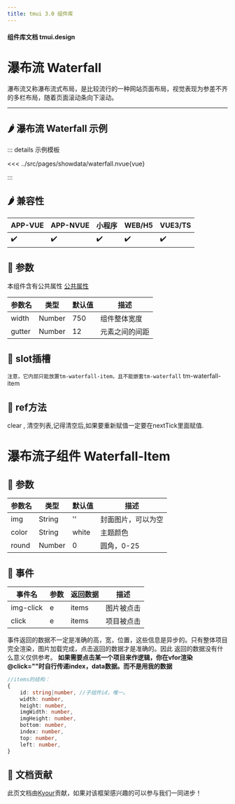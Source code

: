```yaml
---
title: tmui 3.0 组件库
---
```


<script setup>
import webview from '../components/mobileWebview.vue'
</script>

#### 组件库文档 tmui.design

# 瀑布流 Waterfall
瀑布流又称瀑布流式布局，是比较流行的一种网站页面布局，视觉表现为参差不齐的多栏布局，随着页面滚动条向下滚动。

---

## :hot_pepper: 瀑布流 Waterfall 示例

<webview url="https://tmui.design/h5/#/pages/showdata/waterfall"></webview>

::: details 示例模板

<<< ../src/pages/showdata/waterfall.nvue{vue}

:::

## :hot_pepper: 兼容性

| APP-VUE            | APP-NVUE           | 小程序                | WEB/H5             | VUE3/TS            |
|--------------------|--------------------|--------------------|--------------------|--------------------|
| :heavy_check_mark: | :heavy_check_mark: | :heavy_check_mark: | :heavy_check_mark: | :heavy_check_mark: |

## :seedling: 参数
本组件含有公共属性 [公共属性](/doc/spec/组件公共样式.md)

| 参数名    | 类型     | 默认值 | 描述      |
|--------|--------|-----|---------|
| width  | Number | 750 | 组件整体宽度  |
| gutter | Number | 12  | 元素之间的间距 |

## :corn: slot插槽
`注意，它内部只能放置tm-waterfall-item，且不能嵌套tm-waterfall`
tm-waterfall-item

## :green_salad: ref方法
clear , 清空列表,记得清空后,如果要重新赋值一定要在nextTick里面赋值.

# 瀑布流子组件 Waterfall-Item

## :seedling: 参数
| 参数名   | 类型     | 默认值   | 描述   |
|-------|--------|-------|------|
| img   | String | ''    | 封面图片，可以为空 |
| color | String | white | 主题颜色 |
| round | Number | 0     | 圆角，0-25 |

## :rose: 事件
| 事件名       | 参数  | 返回数据  | 描述    |
|-----------|-----|-------|-------|
| img-click | e   | items | 图片被点击 |
| click | e   | items | 项目被点击 |

事件返回的数据不一定是准确的高，宽，位置，这些信息是异步的。只有整体项目完全渲染，图片加载完成，点击返回的数据才是准确的。因此
返回的数据没有什么意义仅供参考。
**如果需要点击某一个项目来作逻辑，你在vfor渲染 @click=""时自行传递index，data数据。而不是用我的数据**

```ts
//items的结构：
{
	id: string|number, //子组件id，唯一。
	width: number,
	height: number,
	imgWidth: number,
	imgHeight: number,
	bottom: number,
	index: number,
	top: number,
	left: number,
}

```

## :couplekiss: 文档贡献
此页文档由[Kyour](https://github.com/kyour-cn)贡献，如果对该框架感兴趣的可以参与我们一同进步！
